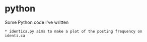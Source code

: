python
======

Some Python code I've written

    * identica.py aims to make a plot of the posting frequency on identi.ca
